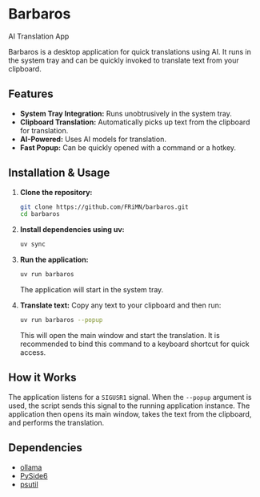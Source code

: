 # Barbaros

AI Translation App

Barbaros is a desktop application for quick translations using AI. It runs in the system tray and can be quickly invoked to translate text from your clipboard.

## Features

- **System Tray Integration:** Runs unobtrusively in the system tray.
- **Clipboard Translation:** Automatically picks up text from the clipboard for translation.
- **AI-Powered:** Uses AI models for translation.
- **Fast Popup:** Can be quickly opened with a command or a hotkey.

## Installation & Usage

1.  **Clone the repository:**
    ```bash
    git clone https://github.com/FRiMN/barbaros.git
    cd barbaros
    ```

2.  **Install dependencies using uv:**
    ```bash
    uv sync
    ```

3.  **Run the application:**
    ```bash
    uv run barbaros
    ```
    The application will start in the system tray.

4.  **Translate text:**
    Copy any text to your clipboard and then run:
    ```bash
    uv run barbaros --popup
    ```
    This will open the main window and start the translation. It is recommended to bind this command to a keyboard shortcut for quick access.

## How it Works

The application listens for a `SIGUSR1` signal. When the `--popup` argument is used, the script sends this signal to the running application instance. The application then opens its main window, takes the text from the clipboard, and performs the translation.

## Dependencies

- [ollama](https://ollama.ai/)
- [PySide6](https://www.qt.io/qt-for-python)
- [psutil](https://github.com/giampaolo/psutil)
